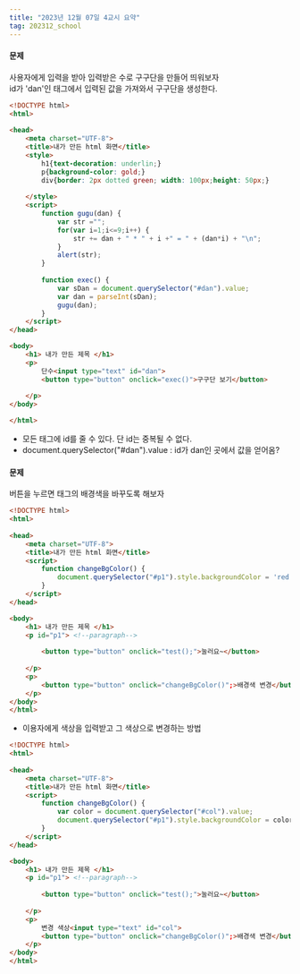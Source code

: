 ```yaml
---
title: "2023년 12월 07일 4교시 요약"
tag: 202312_school
---
```


#### 문제
사용자에게 입력을 받아 입력받은 수로 구구단을 만들어 띄워보자<br>
id가 'dan'인 태그에서 입력된 값을 가져와서 구구단을 생성한다.

```html
<!DOCTYPE html> 
<html>
	
<head>
	<meta charset="UTF-8">
	<title>내가 만든 html 화면</title>
	<style>
		h1{text-decoration: underlin;}
		p{background-color: gold;}
		div{border: 2px dotted green; width: 100px;height: 50px;}
		
	</style>
	<script>
		function gugu(dan) {
			var str ="";
			for(var i=1;i<=9;i++) {
				str += dan + " * " + i +" = " + (dan*i) + "\n";
			}
			alert(str);
		}
		
		function exec() {
			var sDan = document.querySelector("#dan").value;
			var dan = parseInt(sDan);
			gugu(dan);
		}
	</script>
</head>

<body>
	<h1> 내가 만든 제목 </h1>
	<p>
		단수<input type="text" id="dan">
		<button type="button" onclick="exec()">구구단 보기</button>
		
	</p>
</body>

</html>
```

- 모든 태그에 id를 줄 수 있다. 단 id는 중복될 수 없다.
- document.querySelector("#dan").value : id가 dan인 곳에서 값을 얻어옴?

#### 문제

버튼을 누르면 태그의 배경색을 바꾸도록 해보자

```html
<!DOCTYPE html> 
<html>
	
<head>
	<meta charset="UTF-8">
	<title>내가 만든 html 화면</title>
    <script>
        function changeBgColor() {
			document.querySelector("#p1").style.backgroundColor = 'red';
		}
	</script>
</head>

<body>
    <h1> 내가 만든 제목 </h1>
	<p id="p1"> <!--paragraph--> 
	
		<button type="button" onclick="test();">눌러요~</button>
	
	</p>
    <p>
		<button type="button" onclick="changeBgColor()";>배경색 변경</button>
	</p>
</body>
</html>
```

- 이용자에게 색상을 입력받고 그 색상으로 변경하는 방법

```html
<!DOCTYPE html> 
<html>
	
<head>
	<meta charset="UTF-8">
	<title>내가 만든 html 화면</title>
    <script>
        function changeBgColor() {
			var color = document.querySelector("#col").value;
			document.querySelector("#p1").style.backgroundColor = color;
		}
	</script>
</head>

<body>
    <h1> 내가 만든 제목 </h1>
	<p id="p1"> <!--paragraph--> 
	
		<button type="button" onclick="test();">눌러요~</button>
	
	</p>
    <p>
		변경 색상<input type="text" id="col">
		<button type="button" onclick="changeBgColor()";>배경색 변경</button>
	</p>
</body>
</html>
```